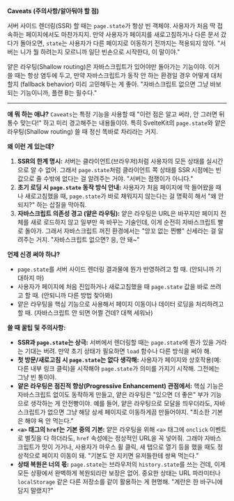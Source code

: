 **Caveats (주의사항/알아둬야 할 점)**

서버 사이드 렌더링(SSR) 할 때는 `page.state`가 항상 빈 객체야. 사용자가 처음 딱 접속하는 페이지에서도 마찬가지지. 만약 사용자가 페이지를 새로고침하거나 다른 문서 갔다가 돌아오면, `state`는 사용자가 다른 페이지로 이동하기 전까지는 적용되지 않아. "서버는 니가 뭘 하려는지 모르니까 일단 빈손으로 시작한다, 이 말이야."

얕은 라우팅(Shallow routing)은 자바스크립트가 있어야만 돌아가는 기능이야. 이거 쓸 때는 항상 염두에 두고, 만약 자바스크립트가 동작 안 하는 환경일 경우 어떻게 대처할지 (fallback behavior) 미리 고민해두는 게 좋아. "자바스크립트 없으면 그냥 바보 되는 기능이니까, 플랜 B는 필수다."

---

**얘 뭐 하는 애냐?**
`Caveats`는 특정 기능을 사용할 때 "이런 점은 알고 써라, 안 그러면 뒤통수 맞는다!" 하고 미리 경고해주는 내용들이야. 특히 SvelteKit의 `page.state`와 얕은 라우팅(Shallow routing) 쓸 때 정신 똑바로 차리라는 거지.

**왜 이런 게 있는데?**
1.  **SSR의 한계 명시:** 서버는 클라이언트(브라우저)처럼 사용자의 모든 상태를 실시간으로 알 수 없어. 그래서 `page.state`처럼 클라이언트 쪽 상태를 SSR 시점에는 빈 값으로 줄 수밖에 없다는 걸 알려주는 거야. "서버는 점쟁이가 아니다."
2.  **초기 로딩 시 `page.state` 동작 방식 안내:** 사용자가 처음 페이지에 딱 들어왔을 때나 새로고침했을 때, `page.state`가 바로 채워지지 않는다는 걸 명확히 해서 "왜 안 되지?" 하는 삽질을 막아줘.
3.  **자바스크립트 의존성 경고 (얕은 라우팅):** 얕은 라우팅은 URL은 바꾸지만 페이지 전체를 새로 로드하지 않고 일부만 쓱 바꾸는 기술인데, 이게 순전히 자바스크립트 빨로 돌아가. 그래서 자바스크립트 꺼진 환경에서는 "앙꼬 없는 찐빵" 신세라는 걸 알려주는 거지. "자바스크립트 없으면? 응, 안 돼~"

**언제 신경 써야 하냐?**
*   `page.state`를 서버 사이드 렌더링 결과물에 뭔가 반영하려고 할 때. (안되니까 기대하지 마)
*   사용자가 페이지에 처음 진입하거나 새로고침했을 때 `page.state` 값을 바로 쓰려고 할 때. (안되니까 다른 방법 찾아봐)
*   얕은 라우팅을 핵심 기능으로 사용해서 페이지 이동이나 데이터 로딩을 처리하려고 할 때. (자바스크립트 안 되면 어쩔 건데? 대책 세워놔)

**쓸 때 꿀팁 및 주의사항:**
*   **SSR과 `page.state`는 상극:** 서버에서 렌더링할 때는 `page.state`에 뭔가 있을 거라는 기대는 버려. 만약 초기 상태가 필요하면 `load` 함수나 다른 방식을 써야 해.
*   **첫 방문/새로고침 시 `page.state`는 없다 생각해:** 사용자가 페이지와 상호작용(예: 다른 내부 링크 클릭)을 시작해야 `page.state`가 의미를 가지기 시작해. 그전에는 그냥 빈 통이야.
*   **얕은 라우팅은 점진적 향상(Progressive Enhancement) 관점에서:** 핵심 기능은 자바스크립트 없이도 동작하게 만들고, 얕은 라우팅은 "있으면 더 좋은" 부가 기능으로 생각하는 게 안전빵이야. 예를 들어, 얕은 라우팅으로 모달을 띄우더라도, 자바스크립트가 없으면 그냥 해당 상세 페이지로 이동하게끔 만들어야지. "최소한 기본은 해야 욕 안 먹는다."
*   **`<a>` 태그의 `href`는 기본 중의 기본:** 얕은 라우팅을 위해 `<a>` 태그에 `onclick` 이벤트로 별짓을 다 하더라도, `href` 속성에는 정상적인 URL을 꼭 넣어줘. 그래야 자바스크립트가 맛이 가거나, 사용자가 마우스 휠 클릭, 새 탭으로 열기 등을 했을 때도 정상적으로 페이지 이동이 돼. "기본도 안 지키면 유저들한테 쌍욕 먹는다."
*   **상태 복원은 너의 몫:** `page.state`는 브라우저의 `history.state`를 쓰는 건데, 이게 모든 상황에서 완벽하게 복원되리란 보장은 없어. 중요한 상태는 URL 파라미터나 `localStorage` 같은 다른 저장소를 같이 활용하는 게 현명해. "계란은 한 바구니에 담지 말랬지?"